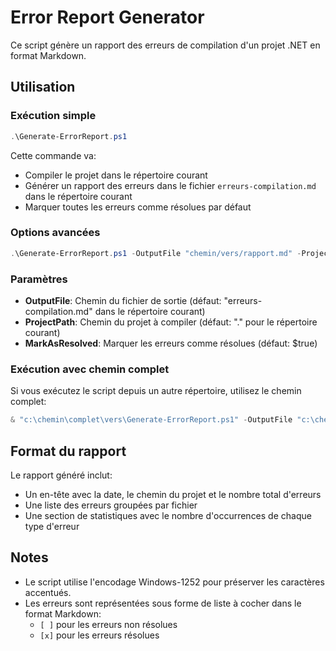 # Error Report Generator

Ce script génère un rapport des erreurs de compilation d'un projet .NET en format Markdown.

## Utilisation

### Exécution simple
```powershell
.\Generate-ErrorReport.ps1
```
Cette commande va:
- Compiler le projet dans le répertoire courant
- Générer un rapport des erreurs dans le fichier `erreurs-compilation.md` dans le répertoire courant
- Marquer toutes les erreurs comme résolues par défaut

### Options avancées
```powershell
.\Generate-ErrorReport.ps1 -OutputFile "chemin/vers/rapport.md" -ProjectPath "chemin/vers/projet" -MarkAsResolved $false
```

### Paramètres

- **OutputFile**: Chemin du fichier de sortie (défaut: "erreurs-compilation.md" dans le répertoire courant)
- **ProjectPath**: Chemin du projet à compiler (défaut: "." pour le répertoire courant)
- **MarkAsResolved**: Marquer les erreurs comme résolues (défaut: $true)

### Exécution avec chemin complet
Si vous exécutez le script depuis un autre répertoire, utilisez le chemin complet:

```powershell
& "c:\chemin\complet\vers\Generate-ErrorReport.ps1" -OutputFile "c:\chemin\sortie\rapport.md" -ProjectPath "c:\chemin\projet"
```

## Format du rapport

Le rapport généré inclut:
- Un en-tête avec la date, le chemin du projet et le nombre total d'erreurs
- Une liste des erreurs groupées par fichier
- Une section de statistiques avec le nombre d'occurrences de chaque type d'erreur

## Notes

- Le script utilise l'encodage Windows-1252 pour préserver les caractères accentués.
- Les erreurs sont représentées sous forme de liste à cocher dans le format Markdown:
  - `[ ]` pour les erreurs non résolues
  - `[x]` pour les erreurs résolues
